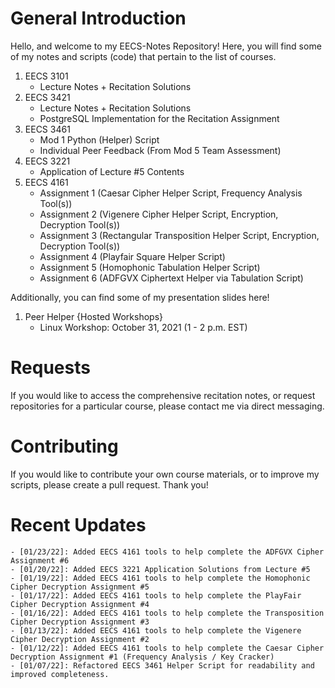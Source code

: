 # General Introduction
Hello, and welcome to my EECS-Notes Repository! Here, you will find some of my notes and scripts (code) that pertain to the list of courses. 

1. EECS 3101
    - Lecture Notes + Recitation Solutions
2. EECS 3421
    - Lecture Notes + Recitation Solutions 
    - PostgreSQL Implementation for the Recitation Assignment
3. EECS 3461
    - Mod 1 Python (Helper) Script
    - Individual Peer Feedback (From Mod 5 Team Assessment) 
4. EECS 3221
    - Application of Lecture #5 Contents 
5. EECS 4161
    - Assignment 1 (Caesar Cipher Helper Script, Frequency Analysis Tool(s)) 
    - Assignment 2 (Vigenere Cipher Helper Script, Encryption, Decryption Tool(s))
    - Assignment 3 (Rectangular Transposition Helper Script, Encryption, Decryption Tool(s))
    - Assignment 4 (Playfair Square Helper Script)
    - Assignment 5 (Homophonic Tabulation Helper Script)
    - Assignment 6 (ADFGVX Ciphertext Helper via Tabulation Script)

Additionally, you can find some of my presentation slides here!

1. Peer Helper {Hosted Workshops}
    - Linux Workshop: October 31, 2021 (1 - 2 p.m. EST)

# Requests
If you would like to access the comprehensive recitation notes, or request repositories for a particular course, please contact me via direct messaging.


# Contributing 
If you would like to contribute your own course materials, or to improve my scripts, please create a pull request. Thank you!

# Recent Updates
    - [01/23/22]: Added EECS 4161 tools to help complete the ADFGVX Cipher Assignment #6
    - [01/20/22]: Added EECS 3221 Application Solutions from Lecture #5
    - [01/19/22]: Added EECS 4161 tools to help complete the Homophonic Cipher Decryption Assignment #5
    - [01/17/22]: Added EECS 4161 tools to help complete the PlayFair Cipher Decryption Assignment #4
    - [01/16/22]: Added EECS 4161 tools to help complete the Transposition Cipher Decryption Assignment #3 
    - [01/13/22]: Added EECS 4161 tools to help complete the Vigenere Cipher Decryption Assignment #2  
    - [01/12/22]: Added EECS 4161 tools to help complete the Caesar Cipher Decryption Assignment #1 (Frequency Analysis / Key Cracker)
    - [01/07/22]: Refactored EECS 3461 Helper Script for readability and improved completeness.
